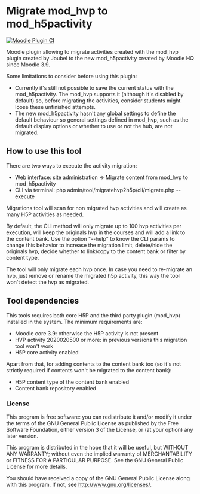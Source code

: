 # Migrate mod_hvp to mod_h5pactivity

[![Moodle Plugin CI](https://github.com/moodlehq/moodle-tool_migratehvp2h5p/actions/workflows/ci.yml/badge.svg)](https://github.com/moodlehq/moodle-tool_migratehvp2h5p/actions/workflows/ci.yml)

Moodle plugin allowing to migrate activities created with the mod_hvp plugin created by Joubel to the new mod_h5pactivity created by Moodle HQ since Moodle 3.9.

Some limitations to consider before using this plugin:

* Currently it's still not possible to save the current status with the mod_h5pactivity. The mod_hvp supports it (although it's disabled by default) so, before migrating the activities, consider students might loose these unfinished attempts.
* The new mod_h5pactivity hasn't any global settings to define the default behaviour so general settings defined in mod_hvp, such as the default display options or whether to use or not the hub, are not migrated.

## How to use this tool

There are two ways to execute the activity migration:

* Web interface: site administration -> Migrate content from mod_hvp to mod_h5pactivity
* CLI via terminal: php admin/tool/migratehvp2h5p/cli/migrate.php --execute

Migrations tool will scan for non migrated hvp activities and will create as many H5P activities as needed.

By default, the CLI method will only migrate up to 100 hvp activities per execution, will keep the originals hvp in the courses and will add a link to the content bank. Use the option "--help" to know the CLI params to change this behavior to increase the migration limit, delete/hide the originals hvp, decide whether to link/copy to the content bank or filter by content type.

The tool will only migrate each hvp once. In case you need to re-migrate an hvp, just remove or rename the migrated h5p activity, this way the tool won't detect the hvp as migrated.

## Tool dependencies

This tools requires both core H5P and the third party plugin (mod_hvp) installed in the system. The minimum requirements are:

* Moodle core 3.9: otherwise the H5P activity is not present
* HVP activity 2020020500 or more: in previous versions this migration tool won't work
* H5P core activity enabled

Apart from that, for adding contents to the content bank too (so it's not strictly required if contents won't be migrated to the content bank):

* H5P content type of the content bank enabled
* Content bank repository enabled

### License

This program is free software: you can redistribute it and/or modify it under
the terms of the GNU General Public License as published by the Free Software
Foundation, either version 3 of the License, or (at your option) any later
version.

This program is distributed in the hope that it will be useful, but WITHOUT ANY
WARRANTY; without even the implied warranty of MERCHANTABILITY or FITNESS FOR A
PARTICULAR PURPOSE.  See the GNU General Public License for more details.

You should have received a copy of the GNU General Public License along with
this program.  If not, see <http://www.gnu.org/licenses/>.
